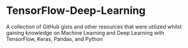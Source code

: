 # TensorFlow-Deep-Learning
A collection of GitHub gists and other resources that were utilized whilst gaining knowledge on Machine Learning and Deep Learning with TensorFlow, Keras, Pandas, and Python
